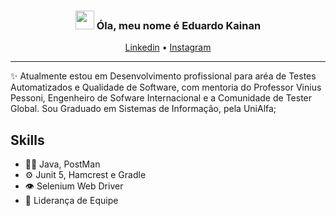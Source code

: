 <!-- Heading -->
<h3 align="center"><img src = "https://raw.githubusercontent.com/MartinHeinz/MartinHeinz/master/wave.gif" width = 30px> Óla, meu nome é Eduardo Kainan </h3>


<p align="center">
  <a href="https://www.linkedin.com/in/eduardo-kainan-leite-sousa-14b26024/">Linkedin</a> •
  <a href="https://www.instagram.com/eduardu.tec/">Instagram</a>
</p>


<!-- About section -->

---
✨ Atualmente estou em Desenvolvimento profissional para aréa de Testes Automatizados e Qualidade de Software, com mentoria do Professor Vinius Pessoni, Engenheiro de Sofware Internacional e a Comunidade de Tester Global. Sou Graduado em Sistemas de Informação, pela UniAlfa; 

## Skills
- 👨‍💻 Java, PostMan
- ⚙️ Junit 5, Hamcrest e Gradle
- 👁️ Selenium Web Driver
- 🎁 Liderança de Equipe
